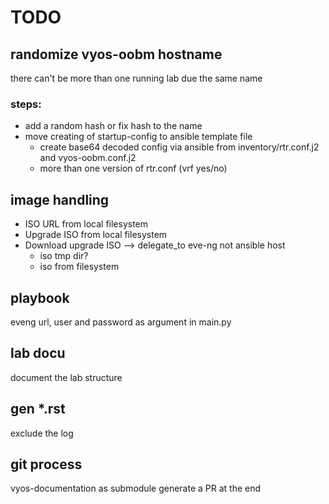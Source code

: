 # TODO 

## randomize vyos-oobm hostname
there can't be more than one running lab due the same name

### steps:
- add a random hash or fix hash to the name
- move creating of startup-config to ansible template file
	- create base64 decoded config via ansible from inventory/rtr.conf.j2 and vyos-oobm.conf.j2
	- more than one version of rtr.conf (vrf yes/no)

## image handling
- ISO URL from local filesystem
- Upgrade ISO from local filesystem
- Download upgrade ISO --> delegate_to eve-ng not ansible host
	- iso tmp dir?
	- iso from filesystem

## playbook

eveng url, user and password as argument in main.py

## lab docu

document the lab structure


## gen *.rst

exclude the log

## git process

vyos-documentation as submodule
generate a PR at the end